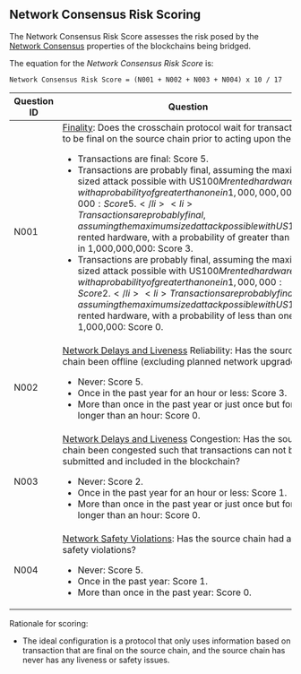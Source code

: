 ## Network Consensus Risk Scoring
The Network Consensus Risk Score assesses the risk posed by the [Network Consensus](../20categories/10network/network.md#network-consensus-risk) properties of the blockchains being bridged.

The equation for the *Network Consensus Risk Score* is:

```
Network Consensus Risk Score = (N001 + N002 + N003 + N004) x 10 / 17
```


|Question ID  | Question                     |
|-------------|------------------------------|
| N001        | [Finality](../20categories/10network/network.md#transaction-finality): Does the crosschain protocol wait for transactions to be final on the source chain prior to acting upon them? <ul><li> Transactions are final: Score 5. </li><li>Transactions are probably final, assuming the maximum sized attack possible with US$100M rented hardware, with a probability of greater than one in 1,000,000,000,000: Score 5.</li><li>Transactions are probably final, assuming the maximum sized attack possible with US$100M rented hardware, with a probability of greater than one in 1,000,000,000: Score 3. </li><li>Transactions are probably final, assuming the maximum sized attack possible with US$100M rented hardware, with a probability of greater than one in 1,000,000: Score 2.</li><li>Transactions are probably final, assuming the maximum sized attack possible with US$100M rented hardware, with a probability of less than one in 1,000,000: Score 0.</li></ul> |
| N002        | [Network Delays and Liveness](../20categories/10network/network.md#network-delays-and-liveness-failures) Reliability: Has the source chain been offline (excluding planned network upgrades)? <ul><li>Never: Score 5.</li><li>Once in the past year for an hour or less: Score 3.</li><li>More than once in the past year or just once but for longer than an hour: Score 0.</li></ul> |
| N003        | [Network Delays and Liveness](../20categories/10network/network.md#network-delays-and-liveness-failures) Congestion: Has the source chain been congested such that transactions can not be submitted and included in the blockchain? <ul><li>Never: Score 2.</li><li>Once in the past year for an hour or less: Score 1.</li><li>More than once in the past year or just once but for longer than an hour: Score 0.</li></ul>
| N004        | [Network Safety Violations](../20categories/10network/network.md#network-safety-violations): Has the source chain had any safety violations? <ul><li>Never: Score 5.</li><li>Once in the past year: Score 1.</li><li>More than once in the past year: Score 0.</li></ul> |

Rationale for scoring:

* The ideal configuration is a protocol that only uses information based on transaction that are final on the source chain, and the source chain has never has any liveness or safety issues.

